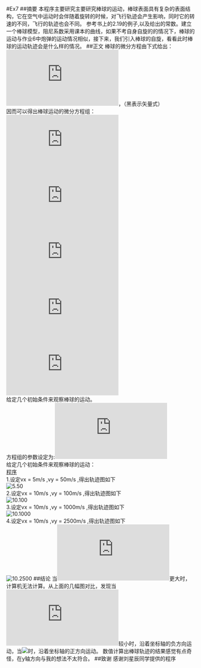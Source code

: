 #Ex7
##摘要
本程序主要研究主要研究棒球的运动，棒球表面具有复杂的表面结构，它在空气中运动时会伴随着旋转的时候，对飞行轨迹会产生影响，同时它的转速的不同，飞行的轨迹也会不同。
参考书上的2.19的例子,以及给出的常数。建立一个棒球模型，阻尼系数采用课本的曲线，如果不考自身自旋的的情况下，棒球的运动与作业6中炮弹的运动情况相似，接下来，我们引入棒球的自旋，看看此时棒球的运动轨迹会是什么样的情况。
##正文
棒球的微分方程由下式给出：  
![](http://latex.codecogs.com/gif.latex?FM%20%3D%20S_0%20%5Cmathbf%7BW%5Ccdot%20S%7D)，（黑表示矢量式）  
因而可以得出棒球运动的微分方程组：  
![](http://latex.codecogs.com/gif.latex?dx/dt=v_x)  
![](http://latex.codecogs.com/gif.latex?d_vx/dt%3D-B_2*%5Cfrac%7Bvv_x%7D%7Bm%7D)  
![](http://latex.codecogs.com/gif.latex?dy/dt=-g)  
![](http://latex.codecogs.com/gif.latex?dz/dt=v_z)  
![](http://latex.codecogs.com/gif.latex?dv_z/dt=-S_0v_xw/m)  
给定几个初始条件来观察棒球的运动。  
方程组的参数设定为:![](http://latex.codecogs.com/gif.latex?S0/m%20%3D%204.1*10%20%5E%7B-4%7DB_2/m%20%3D%200.039&plus;0.058/%281&plus;exp%28%28v-vd%29/delta%29%29)  
给定几个初始条件来观察棒球的运动：   
[程序](https://raw.githubusercontent.com/thy714038104/computationalphysics_N2013301020091/master/ex7/10.py)  
1.设定vx = 5m/s ,vy = 50m/s ,得出轨迹图如下  
![5.50](https://raw.githubusercontent.com/thy714038104/computationalphysics_N2013301020091/master/ex7/5.50.png)  
2.设定vx = 10m/s ,vy = 100m/s ,得出轨迹图如下  
![10.100](https://raw.githubusercontent.com/thy714038104/computationalphysics_N2013301020091/master/ex7/10.100.png)  
3.设定vx = 10m/s ,vy = 1000m/s ,得出轨迹图如下  
![10.1000](https://raw.githubusercontent.com/thy714038104/computationalphysics_N2013301020091/master/ex7/10.1000.png)   
4.设定vx = 10m/s ,vy = 2500m/s ,得出轨迹图如下  
![10.2500](https://raw.githubusercontent.com/thy714038104/computationalphysics_N2013301020091/master/ex7/10.2500.png)
##结论
当![](http://latex.codecogs.com/gif.latex?v_y)更大时，计算机无法计算。从上面的几幅图对比，发现当![](http://latex.codecogs.com/gif.latex?v_y)较小时，沿着坐标轴的负方向运动，当![](http://latex.codecogs.com/gif.latex?v_y>1000m/s)时，沿着坐标轴的正方向运动。
数值计算出棒球轨迹的结果感觉有点奇怪，在y轴方向与我的想法不太符合。
##致谢
感谢刘星辰同学提供的程序
